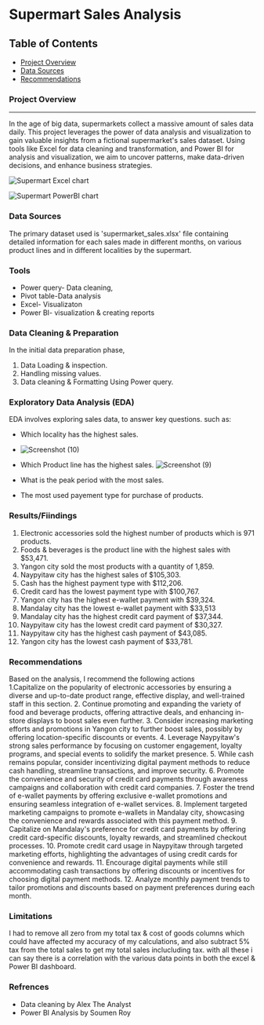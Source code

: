 # Supermart Sales Analysis

## Table of Contents
- [Project Overview](#project-overview)
- [Data Sources](#data-sources)
- [Recommendations](#recommendations)

### Project Overview
---

In the age of big data, supermarkets collect a massive amount of sales data daily. This project leverages the power of data analysis and visualization to gain valuable insights from a fictional supermarket's sales dataset. Using tools like Excel for data cleaning and transformation, and Power BI for analysis and visualization, we aim to uncover patterns, make data-driven decisions, and enhance business strategies.

![Supermart Excel chart](https://github.com/Echecorneliusjr001/Super-Mart-Analytics/assets/149030759/b61de9b3-0d15-40c0-808d-d8acca115dee)


![Supermart PowerBI chart](https://github.com/Echecorneliusjr001/Super-Mart-Analytics/assets/149030759/4e52c4ad-2ea1-4410-b596-98e4569cae44)



### Data Sources
The primary dataset used is 'supermarket_sales.xlsx' file containing detailed information for each sales made in different months, on various product lines and in different localities by the supermart.

### Tools
- Power query- Data cleaning, 
- Pivot table-Data analysis
- Excel- Visualizaton 
- Power BI- visualization & creating reports

### Data Cleaning & Preparation
In the initial data preparation phase,
1. Data Loading & inspection.
2. Handling missing values.
3. Data cleaning & Formatting Using Power query.

### Exploratory Data Analysis (EDA)
EDA involves exploring  sales data, to answer key questions. such as:
- Which locality has the highest sales.
- ![Screenshot (10)](https://github.com/Echecorneliusjr001/Super-Mart-Analytics/assets/149030759/2122c2a8-29ae-4a67-a9e0-62956a4f9b4d)

- Which Product line has the highest sales.
![Screenshot (9)](https://github.com/Echecorneliusjr001/Super-Mart-Analytics/assets/149030759/97f2a51f-826e-49c0-87e1-01f7fe0ab0f3)

  
- What is the peak period with the most sales.
  
- The most used payement type for purchase of products.

### Results/Fiindings
1. Electronic accessories sold the highest number of products which is 971 products.					
2. Foods & beverages is the product line with the highest sales with $53,471.					
3. Yangon city sold the most products with a quantity of 1,859.					
4. Naypyitaw city has the highest sales of $105,303.					
5. Cash has the highest payment type with $112,206.					
6. Credit card has the lowest payment type with $100,767.					
7. Yangon city has the highest e-wallet payment with $39,324.					
8. Mandalay city has the lowest e-wallet payment with $33,513					
9. Mandalay city has the highest credit card payment of $37,344.					
10. Naypyitaw city has the lowest credit card payment of $30,327.					
11. Naypyitaw city has the highest cash payment of $43,085.					
12. Yangon city has the lowest cash payment of $33,781.

### Recommendations
 Based on the analysis, I recommend the following actions																			
1.Capitalize on the popularity of electronic accessories by ensuring a diverse and up-to-date product range, effective display, and well-trained staff in this section.			2. Continue promoting and expanding the variety of food and beverage products, offering attractive deals, and enhancing in-store displays to boost sales even further.			3. Consider increasing marketing efforts and promotions in Yangon city to further boost sales, possibly by offering location-specific discounts or events.									4. Leverage Naypyitaw's strong sales performance by focusing on customer engagement, loyalty programs, and special events to solidify the market presence.									5. While cash remains popular, consider incentivizing digital payment methods to reduce cash handling, streamline transactions, and improve security.												6. Promote the convenience and security of credit card payments through awareness campaigns and collaboration with credit card companies.																		7.  Foster the trend of e-wallet payments by offering exclusive e-wallet promotions and ensuring seamless integration of e-wallet services.																	8. Implement targeted marketing campaigns to promote e-wallets in Mandalay city, showcasing the convenience and rewards associated with this payment method.								9. Capitalize on Mandalay's preference for credit card payments by offering credit card-specific discounts, loyalty rewards, and streamlined checkout processes.						10. Promote credit card usage in Naypyitaw through targeted marketing efforts, highlighting the advantages of using credit cards for convenience and rewards.								11. Encourage digital payments while still accommodating cash transactions by offering discounts or incentives for choosing digital payment methods.												12. Analyze monthly payment trends to tailor promotions and discounts based on payment preferences during each month.																					

### Limitations
I had to remove all zero from my total tax & cost of goods columns which could have affected my accuracy of my calculations, and also subtract 5% tax from the  total sales to get my total sales inclucluding tax. with all these i can say there is a correlation with the various data points in both the excel & Power BI dashboard.

### Refrences
- Data cleaning by Alex The Analyst
- Power BI Analysis by Soumen Roy
 


									
